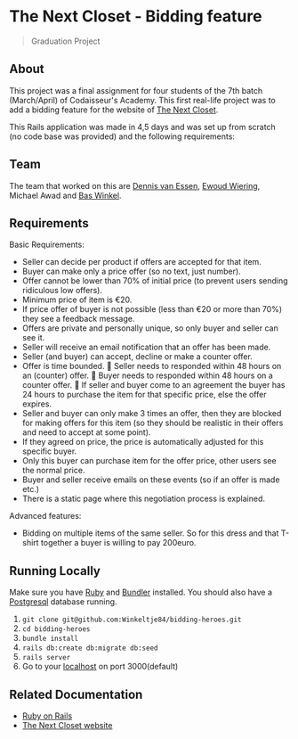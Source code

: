 # The Next Closet - Bidding feature
> Graduation Project

## About
This project was a final assignment for four students of the 7th batch (March/April) of Codaisseur's Academy. This first real-life project was to add a bidding feature for the website of [The Next Closet](https://thenextcloset.com/).

This Rails application was made in 4,5 days and was set up from scratch (no code base was provided) and the following requirements:

## Team
The team that worked on this are
[Dennis van Essen](https://github.com/Dvessen83), [Ewoud Wiering](https://github.com/ewoudtm), Michael Awad and [Bas Winkel](https://github.com/Winkeltje84).

## Requirements
Basic Requirements:
- Seller can decide per product if offers are accepted for that item.
- Buyer can make only a price offer (so no text, just number).
- Offer cannot be lower than 70% of initial price (to prevent users sending ridiculous low offers).
- Minimum price of item is €20.
- If price offer of buyer is not possible (less than €20 or more than 70%) they see a feedback message.
- Offers are private and personally unique, so only buyer and seller can see it.
- Seller will receive an email notification that an offer has been made.
- Seller (and buyer) can accept, decline or make a counter offer.
- Offer is time bounded.
 Seller needs to responded within 48 hours on an (counter) offer.
 Buyer needs to responded within 48 hours on a counter offer.
 If seller and buyer come to an agreement the buyer has 24 hours to purchase the item for that specific price, else the offer expires.
- Seller and buyer can only make 3 times an offer, then they are blocked for making offers for this item (so they should be realistic in their offers and need to accept at some point).
- If they agreed on price, the price is automatically adjusted for this specific buyer.
- Only this buyer can purchase item for the offer price, other users see the normal price.
- Buyer and seller receive emails on these events (so if an offer is made etc.)
- There is a static page where this negotiation process is explained.

Advanced features:
- Bidding on multiple items of the same seller. So for this dress and that T-shirt together a buyer is willing to pay 200euro.


## Running Locally
Make sure you have [Ruby](https://www.ruby-lang.org/en/) and [Bundler](http://bundler.io/) installed.
You should also have a [Postgresql](https://www.postgresql.org/) database running.

  1. `git clone git@github.com:Winkeltje84/bidding-heroes.git`
  2. `cd bidding-heroes`
  3. `bundle install`
  4. `rails db:create db:migrate db:seed`
  5. `rails server`
  6. Go to your [localhost](http://localhost:3000) on port 3000(default)

## Related Documentation
  * [Ruby on Rails](http://rubyonrails.org/)
  * [The Next Closet website](https://thenextcloset.com/)
